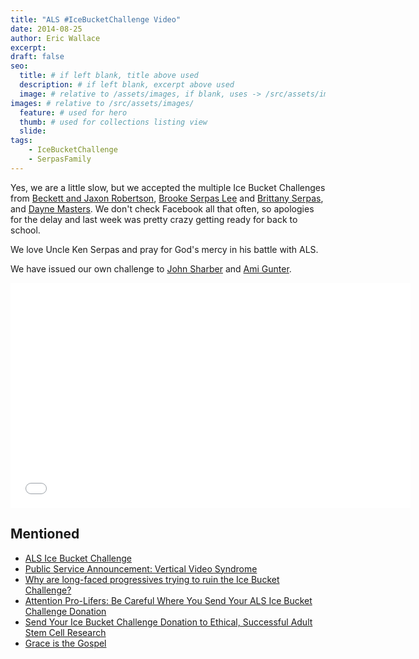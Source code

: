 ```yaml
---
title: "ALS #IceBucketChallenge Video"
date: 2014-08-25
author: Eric Wallace
excerpt:
draft: false
seo:
  title: # if left blank, title above used
  description: # if left blank, excerpt above used
  image: # relative to /assets/images, if blank, uses -> /src/assets/images/meta/default.png
images: # relative to /src/assets/images/
  feature: # used for hero
  thumb: # used for collections listing view
  slide:
tags:
    - IceBucketChallenge
    - SerpasFamily
---
```


Yes, we are a little slow, but we accepted the multiple Ice Bucket Challenges from [Beckett and Jaxon Robertson](https://www.facebook.com/korie.robertson), [Brooke Serpas Lee](https://www.facebook.com/brooke.serpas) and [Brittany Serpas](https://www.facebook.com/brittany.serpas), and [Dayne Masters](https://www.facebook.com/dayne.masters). We don't check Facebook all that often, so apologies for the delay and last week was pretty crazy getting ready for back to school.

We love Uncle Ken Serpas and pray for God's mercy in his battle with ALS.

We have issued our own challenge to [John Sharber](https://www.facebook.com/john.sharber.94) and [Ami Gunter](https://www.facebook.com/ami.gunter).

<iframe width="640" height="360" src="//www.youtube.com/embed/3xAURuUYJTI?list=UU0jHV66HdGVPCUJIG1EbLSQ" frameborder="0" allowfullscreen></iframe>

## Mentioned

- [ALS Ice Bucket Challenge](http://www.alsa.org/fight-als/ice-bucket-challenge.html)
- [Public Service Announcement: Vertical Video Syndrome](http://ecrosstexas.com/blog/2012/vertical-video-syndrome)
- [Why are long-faced progressives trying to ruin the Ice Bucket Challenge?](http://www.latimes.com/opinion/opinion-la/la-ol-ice-bucket-challenge-backlash-20140821-story.html)
- [Attention Pro-Lifers: Be Careful Where You Send Your ALS Ice Bucket Challenge Donation](http://www.lifenews.com/2014/08/15/attention-pro-lifers-be-careful-where-you-send-your-als-ice-bucket-challenge-donation/)
- [Send Your Ice Bucket Challenge Donation to Ethical, Successful Adult Stem Cell Research](http://www.lifenews.com/2014/08/21/send-your-ice-bucket-challenge-donation-to-ethical-successful-adult-stem-cell-research/)
- [Grace is the Gospel](http://ecrosstexas.com/blog/2009/grace-is-the-gospel-our-salvation)
